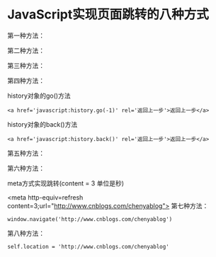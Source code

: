 # JavaScript实现页面跳转的八种方式

 

第一种方法：

<script>
    window.location.replace('http://www.cnblogs.com/chenyablog')
</script>
第二种方法：

<script>
    window.location = 'http://www.cnblogs.com/chenyablog'
</script>
第三种方法：

<script>
   document.location.href = 'http://www.cnblogs.com/chenyablog'
</script>
第四种方法：

history对象的go()方法

```
<a href='javascript:history.go(-1)' rel='返回上一步'>返回上一步</a>
```


history对象的back()方法

```
<a href='javascript:history.back()' rel='返回上一步'>返回上一步</a>
```


第五种方法：

<script>
    top.location = 'http://www.cnblogs.com/chenyablog'
</script>
第六种方法：

meta方式实现跳转(content = 3 单位是秒)

<meta http-equiv=refresh content=3;url="http://www.cnblogs.com/chenyablog">
第七种方法：

```
window.navigate('http://www.cnblogs.com/chenyablog')
```

第八种方法：

```
self.location = 'http://www.cnblogs.com/chenyablog'
```
